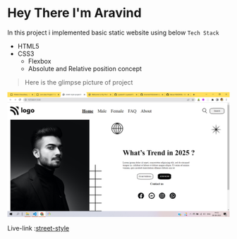 # Hey There I'm Aravind

In this project i implemented basic static website using below `Tech Stack`

- HTML5
- CSS3
  - Flexbox
  - Absolute and Relative position concept

> Here is the glimpse picture of project

![project-01](./assets/project-01.png)

Live-link :[street-style](https://street-style-project-01.netlify.app)
